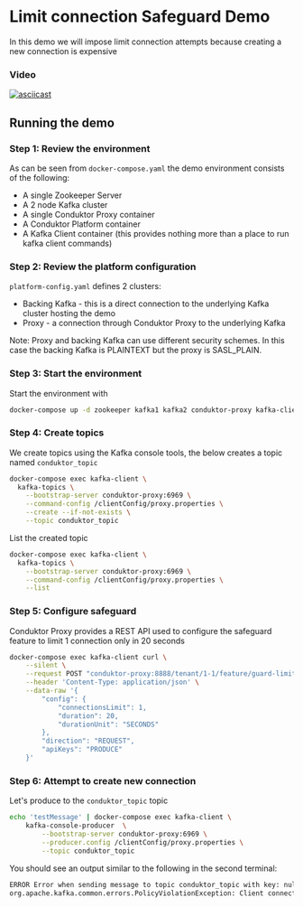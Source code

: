 # Limit connection Safeguard Demo

In this demo we will impose limit connection attempts because creating a new connection is expensive

### Video

[![asciicast](https://asciinema.org/a/mzZ1z9EjoLhilyGZwsx3GLCbC.svg)](https://asciinema.org/a/mzZ1z9EjoLhilyGZwsx3GLCbC)

## Running the demo

### Step 1: Review the environment

As can be seen from `docker-compose.yaml` the demo environment consists of the following:

* A single Zookeeper Server
* A 2 node Kafka cluster
* A single Conduktor Proxy container
* A Conduktor Platform container
* A Kafka Client container (this provides nothing more than a place to run kafka client commands)

### Step 2: Review the platform configuration

`platform-config.yaml` defines 2 clusters:

* Backing Kafka - this is a direct connection to the underlying Kafka cluster hosting the demo
* Proxy - a connection through Conduktor Proxy to the underlying Kafka

Note: Proxy and backing Kafka can use different security schemes. 
In this case the backing Kafka is PLAINTEXT but the proxy is SASL_PLAIN.

### Step 3: Start the environment

Start the environment with

```bash
docker-compose up -d zookeeper kafka1 kafka2 conduktor-proxy kafka-client
```

### Step 4: Create topics

We create topics using the Kafka console tools, the below creates a topic named `conduktor_topic`

```bash
docker-compose exec kafka-client \
  kafka-topics \
    --bootstrap-server conduktor-proxy:6969 \
    --command-config /clientConfig/proxy.properties \
    --create --if-not-exists \
    --topic conduktor_topic
```

List the created topic

```bash
docker-compose exec kafka-client \
  kafka-topics \
    --bootstrap-server conduktor-proxy:6969 \
    --command-config /clientConfig/proxy.properties \
    --list
```

### Step 5: Configure safeguard

Conduktor Proxy provides a REST API used to configure the safeguard feature to limit 1 connection only in 20 seconds

```bash
docker-compose exec kafka-client curl \
    --silent \
    --request POST "conduktor-proxy:8888/tenant/1-1/feature/guard-limit-connection" \
    --header 'Content-Type: application/json' \
    --data-raw '{
        "config": { 
            "connectionsLimit": 1,
            "duration": 20,
            "durationUnit": "SECONDS"
        },
        "direction": "REQUEST",
        "apiKeys": "PRODUCE"
    }'
```

### Step 6: Attempt to create new connection

Let's produce to the `conduktor_topic` topic 

```bash
echo 'testMessage' | docker-compose exec kafka-client \
    kafka-console-producer  \
        --bootstrap-server conduktor-proxy:6969 \
        --producer.config /clientConfig/proxy.properties \
        --topic conduktor_topic
```

You should see an output similar to the following in the second terminal:

```bash
ERROR Error when sending message to topic conduktor_topic with key: null, value: 2 bytes with error: (org.apache.kafka.clients.producer.internals.ErrorLoggingCallback)
org.apache.kafka.common.errors.PolicyViolationException: Client connections exceed the limitation
```
